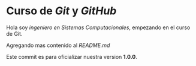 # Curso de _Git_ y _GitHub_

Hola soy _ingeniero en Sistemas Computacionales_, empezando en el curso de Git. 

Agregando mas contenido al _README.md_

Este commit es para oficializar nuestra version **1.0.0**.